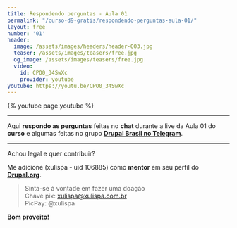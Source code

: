 ```yaml
---
title: Respondendo perguntas - Aula 01
permalink: "/curso-d9-gratis/respondendo-perguntas-aula-01/"
layout: free
number: '01'
header:
  image: /assets/images/headers/header-003.jpg
  teaser: /assets/images/teasers/free.jpg
  og_image: /assets/images/teasers/free.jpg
  video:
    id: CPO0_34SwXc
    provider: youtube
youtube: https://youtu.be/CPO0_34SwXc
---
```


{% youtube page.youtube %}

---

Aqui **respondo as perguntas** feitas no **chat** durante a live da Aula 01 do **curso** e algumas feitas no grupo **[Drupal Brasil no Telegram](http://t.me/drupalbrasil)**.

---

Achou legal e quer contribuir?

Me adicione (xulispa - uid 106885) como **mentor** em seu perfil do **[Drupal.org](https://www.drupal.org/)**.

> Sinta-se à vontade em fazer uma doação \
> Chave pix: xulispa@xulispa.com.br \
> PicPay: @xulispa

**Bom proveito!**
